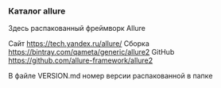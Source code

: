 ### Каталог allure

Здесь распакованный фреймворк Allure

Сайт https://tech.yandex.ru/allure/
Сборка https://bintray.com/qameta/generic/allure2
GitHub https://github.com/allure-framework/allure2

В файле VERSION.md номер версии распакованной в папке